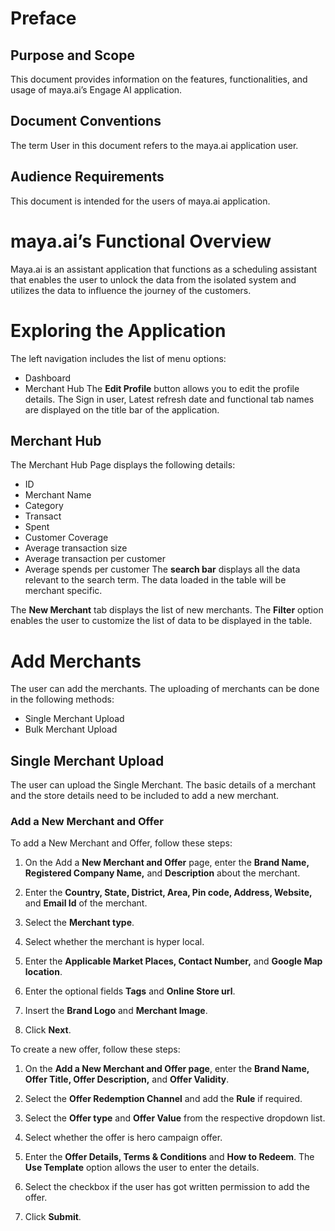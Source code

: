 # Preface
## Purpose and Scope
This document provides information on the features, functionalities, and usage of maya.ai’s Engage AI application.
## Document Conventions
The term User in this document refers to the maya.ai application user.
## Audience Requirements
This document is intended for the users of maya.ai application.
# maya.ai’s Functional Overview
Maya.ai is an assistant application that functions as a scheduling assistant that enables the user to unlock the data from the isolated system and utilizes the data to influence the journey of the customers.
# Exploring the Application
The left navigation includes the list of menu options:
* Dashboard
* Merchant Hub
The **Edit Profile** button allows you to edit the profile details.
The Sign in user, Latest refresh date and functional tab names are displayed on the title bar of the application.
## Merchant Hub
The Merchant Hub Page displays the following details:
* ID
* Merchant Name
* Category
* Transact
* Spent
* Customer Coverage
* Average transaction size
* Average transaction per customer
* Average spends per customer
The **search bar** displays all the data relevant to the search term. The data loaded in the table will be merchant specific.

The **New Merchant** tab displays the list of new merchants. The **Filter** option enables the user to customize the list of data to be displayed in the table.
# Add Merchants
The user can add the merchants. The uploading of merchants can be done in the following methods:

* Single Merchant Upload
* Bulk Merchant Upload
## Single Merchant Upload
The user can upload the Single Merchant. The basic details of a merchant and the store details need to be included to add a new merchant.
### Add a New Merchant and Offer
To add a New Merchant and Offer, follow these steps:
1.	On the Add a **New Merchant and Offer** page, enter the **Brand Name, Registered Company Name,** and **Description** about the merchant.

2.	Enter the **Country, State, District, Area, Pin code, Address, Website,** and **Email Id** of the merchant.

3.	Select the **Merchant type**.

4.	Select whether the merchant is hyper local.

5.	Enter the **Applicable Market Places, Contact Number,** and **Google Map location**.

6.	Enter the optional fields **Tags** and **Online Store url**.

7.	Insert the **Brand Logo** and **Merchant Image**.

8.	Click **Next**.

To create a new offer, follow these steps:

1.	On the **Add a New Merchant and Offer page**, enter the **Brand Name, Offer Title, Offer Description,** and **Offer Validity**.

2.	Select the **Offer Redemption Channel** and add the **Rule** if required.

3.	Select the **Offer type** and **Offer Value** from the respective dropdown list.

4.	Select whether the offer is hero campaign offer.

5.	Enter the **Offer Details, Terms & Conditions** and **How to Redeem**. The **Use Template** option allows the user to enter the details.

6.	Select the checkbox if the user has got written permission to add the offer.

7.	Click **Submit**.
